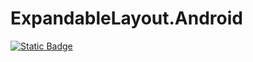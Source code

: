 # ExpandableLayout.Android

[![Static Badge](https://img.shields.io/badge/NuGet-ExpandableLayout.Android-blue)](https://www.nuget.org/packages/ExpandableLayout.Android/)
